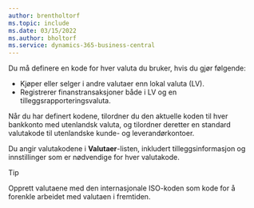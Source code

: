 ```yaml
---
author: brentholtorf
ms.topic: include
ms.date: 03/15/2022
ms.author: bholtorf
ms.service: dynamics-365-business-central
---
```

Du må definere en kode for hver valuta du bruker, hvis du gjør følgende:

- Kjøper eller selger i andre valutaer enn lokal valuta (LV).  
- Registrerer finanstransaksjoner både i LV og en tilleggsrapporteringsvaluta.  

Når du har definert kodene, tilordner du den aktuelle koden til hver bankkonto med utenlandsk valuta, og tilordner deretter en standard valutakode til utenlandske kunde- og leverandørkontoer.

Du angir valutakodene i **Valutaer**-listen, inkludert tilleggsinformasjon og innstillinger som er nødvendige for hver valutakode.

> [!TIP]
> Opprett valutaene med den internasjonale ISO-koden som kode for å forenkle arbeidet med valutaen i fremtiden.
